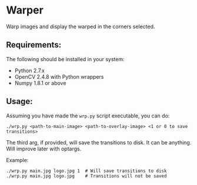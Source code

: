 # Warper
Warp images and display the warped in the corners selected.

Requirements:
-------------
The following should be installed in your system:
* Python 2.7.x
* OpenCV 2.4.8 with Python wrappers
* Numpy 1.8.1 or above


Usage:
------
Assuming you have made the `wrp.py` script executable, you can do:

    ./wrp.py <path-to-main-image> <path-to-overlay-image> <1 or 0 to save transitions>

The third arg, if provided, will save the transitions to disk. It can be anything. Will improve later with optargs.

Example:

	./wrp.py main.jpg logo.jpg 1  # Will save transitions to disk
	./wrp.py main.jpg logo.jpg    # Transitions will not be saved

